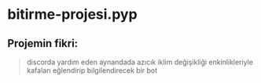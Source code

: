 # bitirme-projesi.pyp
## Projemin fikri:
>discorda yardım eden aynandada azıcık iklim değişikliği enkinlikleriyle kafaları eğlendirip bilgilendirecek bir bot
